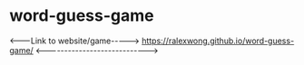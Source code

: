 # word-guess-game

<---Link to website/game----->
https://ralexwong.github.io/word-guess-game/
<---------------------------->



